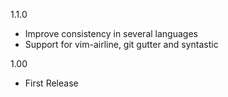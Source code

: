 1.1.0
 * Improve consistency in several languages
 * Support for vim-airline, git gutter and syntastic

1.00
 * First Release
